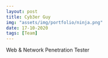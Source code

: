 ```yaml
---
layout: post
title: Cyb3er Guy
img: "assets/img/portfolio/ninja.png"
date: 17-10-2020
tags: [Team]
---
```

Web & Network Penetration Tester
